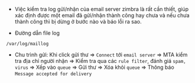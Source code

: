 - Việc kiểm tra log gửi/nhận của email server zimbra là rất cần thiết, giúp xác định được một email đã gửi/nhận thành công hay chưa và nếu chưa thành công thì bị dừng ở bước nào và báo lỗi ra sao.

- Đường dẫn file log
```
/var/log/maillog
```
- Chu trình gửi: Khi click gửi thư => `Connect` tới `email server` => MTA kiểm tra địa chỉ người nhận => Kiểm tra qua các `rule filter`, đánh giá `spam, virus` => Xếp vào `queue` => Gửi thư => Xóa khỏi `queue` => Thông báo `Message accepted for delivery`
